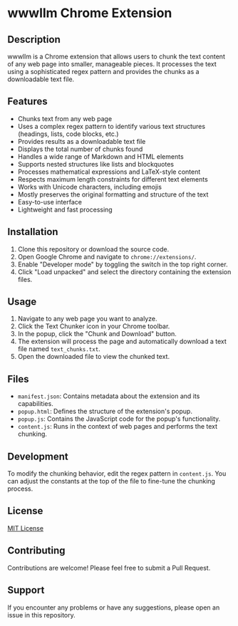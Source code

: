 # wwwllm Chrome Extension

## Description

wwwllm is a Chrome extension that allows users to chunk the text content of any web page into smaller, manageable pieces. It processes the text using a sophisticated regex pattern and provides the chunks as a downloadable text file.

## Features

- Chunks text from any web page
- Uses a complex regex pattern to identify various text structures (headings, lists, code blocks, etc.)
- Provides results as a downloadable text file
- Displays the total number of chunks found
- Handles a wide range of Markdown and HTML elements
- Supports nested structures like lists and blockquotes
- Processes mathematical expressions and LaTeX-style content
- Respects maximum length constraints for different text elements
- Works with Unicode characters, including emojis
- Mostly preserves the original formatting and structure of the text
- Easy-to-use interface 
- Lightweight and fast processing

## Installation

1. Clone this repository or download the source code.
2. Open Google Chrome and navigate to `chrome://extensions/`.
3. Enable "Developer mode" by toggling the switch in the top right corner.
4. Click "Load unpacked" and select the directory containing the extension files.

## Usage

1. Navigate to any web page you want to analyze.
2. Click the Text Chunker icon in your Chrome toolbar.
3. In the popup, click the "Chunk and Download" button.
4. The extension will process the page and automatically download a text file named `text_chunks.txt`.
5. Open the downloaded file to view the chunked text.

## Files

- `manifest.json`: Contains metadata about the extension and its capabilities.
- `popup.html`: Defines the structure of the extension's popup.
- `popup.js`: Contains the JavaScript code for the popup's functionality.
- `content.js`: Runs in the context of web pages and performs the text chunking.

## Development

To modify the chunking behavior, edit the regex pattern in `content.js`. You can adjust the constants at the top of the file to fine-tune the chunking process.

## License

[MIT License](https://opensource.org/licenses/MIT)

## Contributing

Contributions are welcome! Please feel free to submit a Pull Request.

## Support

If you encounter any problems or have any suggestions, please open an issue in this repository.
